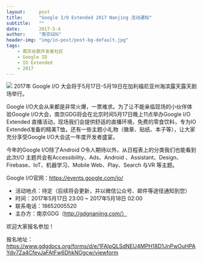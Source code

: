 ```yaml
---
layout:     post
title:      "Google I/O Extended 2017 Nanjing 活动通知"
subtitle:   ""
date:       2017-5-4
author:     "南京GDG"
header-img: "img/in-post/post-bg-default.jpg"
tags:
    - 南京谷歌开发者社区
    - Google IO
    - IO Extended
    - 2017
---
```

![](https://ofl53fv4k.qnssl.com/vemAqLGtrz--EgzsA4dwKbnGDJX593fKhhYt3OiAQyrQewHAiUSm7Y43gd1P8RxARUao8le5hQ=w1124)
2017年 Google I/O 大会将于5月17日-5月19日在加利福尼亚州海滨露天露天剧场举行。

Google I/O大会从来都是非常火爆，一票难求。为了让不能亲临现场的小伙伴体验Google I/O大会，南京GDG将会在北京时间5月17日晚上11点举办Google I/O Extended 直播活动，现场我们会提供舒适的直播环境，免费的零食饮料，专为IO Extended准备的精美T恤，还有一些主题小礼物（徽章、贴纸、本子等），让大家充分享受Google I/O大会这一年度开发者盛宴。

今年的Google I/O除了Android O令人期待以外，从日程表上的分类我们也能看到此次I/O 主题共会有Accessibility、Ads、Android 、Assistant、Design、Firebase、IoT、机器学习、Mobile Web、Play、Search 与VR 等主题。

Google I/O官网：https://events.google.com/io/

*   活动地点：待定（后续将会更新，并以微信公众号、邮件等途径通知到您）
*   时间：2017年5月17日 23:00 ~ 2017年5月18日 02:00
*   联系电话：18652005520
*   主办方：南京GDG（http://gdgnanjing.com/）

欢迎大家报名参加！

报名地址： https://www.gdgdocs.org/forms/d/e/1FAIpQLSdNEU4MPH18D1JnPwOuHPAYdv7Za4CfevJaFAtFw6DhkNOgcw/viewform

